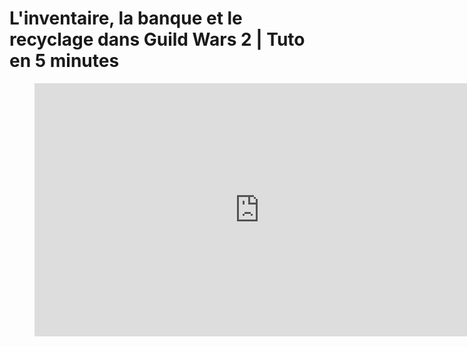 # L'inventaire, la banque et le recyclage dans Guild Wars 2 | Tuto en 5 minutes

<figure class="video_container">
  <iframe width="720" height="405" src="https://www.youtube.com/embed/PPi1EZExvoM" frameborder="0" allow="accelerometer; autoplay; clipboard-write; encrypted-media; gyroscope; picture-in-picture" allowfullscreen></iframe>
</figure>
